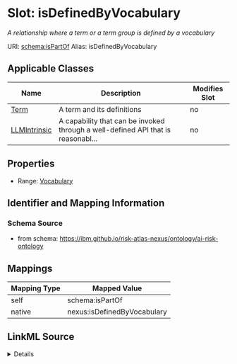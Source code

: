 

# Slot: isDefinedByVocabulary


_A relationship where a term or a term group is defined by a vocabulary_





URI: [schema:isPartOf](http://schema.org/isPartOf)
Alias: isDefinedByVocabulary

<!-- no inheritance hierarchy -->





## Applicable Classes

| Name | Description | Modifies Slot |
| --- | --- | --- |
| [Term](Term.md) | A term and its definitions |  no  |
| [LLMIntrinsic](LLMIntrinsic.md) | A capability that can be invoked through a well-defined API that is reasonabl... |  no  |







## Properties

* Range: [Vocabulary](Vocabulary.md)





## Identifier and Mapping Information







### Schema Source


* from schema: https://ibm.github.io/risk-atlas-nexus/ontology/ai-risk-ontology




## Mappings

| Mapping Type | Mapped Value |
| ---  | ---  |
| self | schema:isPartOf |
| native | nexus:isDefinedByVocabulary |




## LinkML Source

<details>
```yaml
name: isDefinedByVocabulary
description: A relationship where a term or a term group is defined by a vocabulary
from_schema: https://ibm.github.io/risk-atlas-nexus/ontology/ai-risk-ontology
rank: 1000
slot_uri: schema:isPartOf
alias: isDefinedByVocabulary
domain_of:
- Term
- LLMIntrinsic
range: Vocabulary

```
</details>
